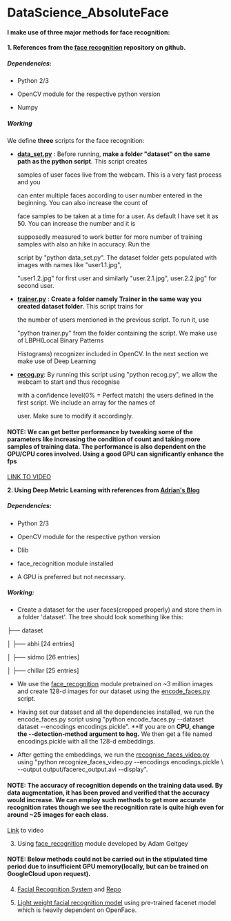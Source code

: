 # DataScience_AbsoluteFace

#### I make use of three major methods for face recognition:
**1. References from the [face recognition](https://github.com/thecodacus/Face-Recognition) repository on github.**
 
##### Dependencies:
  * Python 2/3
  
  * OpenCV module for the respective python version
  
  * Numpy
         
##### Working

We define **three** scripts for the face recognition:

* [**data_set.py**](https://github.com/ZER-0-NE/DataScience_AbsoluteFace/blob/master/absolute_face_1/data_set.py) : Before running, **make a folder "dataset" on the same path as the python script**. This script creates

     samples of user faces live from the webcam. This is a very fast process and you

     can enter multiple faces according to user number entered in the beginning.  You can also increase the count of               

     face samples to be taken at a time for a user. As default I have set it as 50. You can increase the number and it is 

     supposedly measured to work better for more number of training samples with also an hike in accuracy. Run the

     script by "python data_set.py". The dataset folder gets populated with images with names like "user1.1.jpg",

     "user1.2.jpg" for first user and similarly "user.2.1.jpg", user.2.2.jpg" for second user.

* [**trainer.py**](https://github.com/ZER-0-NE/DataScience_AbsoluteFace/blob/master/absolute_face_1/trainer.py) : **Create a folder namely Trainer in the same way you created dataset folder**. This script trains for 
     
     the number of users mentioned in the previous script. To run it, use 

     "python trainer.py" from the folder containing the script. We make use of LBPH(Local Binary Patterns

     Histograms) recognizer included in OpenCV. In the next section we make use of Deep Learning

* [**recog.py**](https://github.com/ZER-0-NE/DataScience_AbsoluteFace/blob/master/absolute_face_1/recog.py ): By running this script using "python recog.py", we allow the webcam to start and thus recognise

     with a confidence level(0% = Perfect match) the users defined in the first script. We include an array for the names of 
     
     user. Make sure to modify it accordingly.
              
#### NOTE: We can get better performance by tweaking some of the parameters like increasing the condition of count and taking more samples of training data. The performance is also dependent on the GPU/CPU cores involved. Using a good GPU can significantly enhance the fps 

[LINK TO VIDEO](https://youtu.be/E5L5vEXQ9e0)
 
 **2. Using Deep Metric Learning with references from [Adrian's Blog](https://www.pyimagesearch.com/2018/06/18/face-recognition-with-opencv-python-and-deep-learning/)**
 
 ##### Dependencies:
  * Python 2/3
  
  * OpenCV module for the respective python version
  
  * Dlib
  
  * face_recognition module installed
  
  * A GPU is preferred but not necessary.
  
  ##### Working:
  
  * Create a dataset for the user faces(cropped properly) and store them in a folder 'dataset'. 
  The tree should look something like this:
  
  ├── dataset
  
│   ├── abhi [24 entries]

│   ├── sidmo [26 entries]

│   ├── chillar [25 entries]

  * We use the [face_recognition](https://github.com/ageitgey/face_recognition) module pretrained on ~3 million images and create 128-d images for our dataset using the [encode_faces.py](https://github.com/ZER-0-NE/DataScience_AbsoluteFace/blob/master/absolute_face_2/encode_faces.py) script.
  
  * Having set our dataset and all the dependencies installed, we run the encode_faces.py script using "python encode_faces.py --dataset dataset --encodings encodings.pickle". **If you are on **CPU, change the --detection-method argument to hog.** We then get a file named encodings.pickle with all the 128-d embeddings.

  * After getting the embeddings, we run the [recognise_faces_video.py](https://github.com/ZER-0-NE/DataScience_AbsoluteFace/blob/master/absolute_face_2/recognize_faces_video.py) using "python recognize_faces_video.py --encodings encodings.pickle \ --output output/facerec_output.avi --display".
  
  #### NOTE: The accuracy of recognition depends on the training data used. By data augmentation, it has been proved and verified that the accuracy would increase. We can employ such methods to get more accurate recognition rates though we see the recognition rate is quite high even for around ~25 images for each class.
  
  [Link](https://youtu.be/tYZqYTzzzgk) to video
  
  3. Using [face_recognition](https://github.com/ageitgey/face_recognition) module developed by Adam Geitgey








  #### NOTE: Below methods could not be carried out in the stipulated time period due to insufficient GPU memory(locally, but can be trained on GoogleCloud upon request).
  
  4. [Facial Recognition System](https://viblo.asia/p/facial-recognition-system-face-recognition-Ljy5Vr6j5ra#_create-a-sample-convolutional-neural-networkcnn-1) and [Repo](https://github.com/RathanakSreang/MachineLearning/tree/master/FacialRecognition)
  
  5. [Light weight facial recognition model](https://github.com/vinayakkailas/Face_Recognition) using pre-trained facenet model which is heavily dependent on OpenFace.
